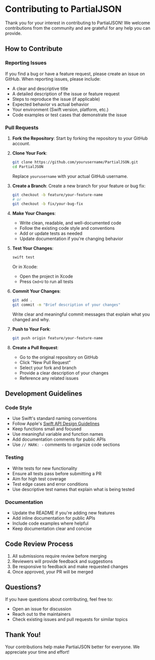 # Contributing to PartialJSON

Thank you for your interest in contributing to PartialJSON! We welcome contributions from the community and are grateful for any help you can provide.

## How to Contribute

### Reporting Issues

If you find a bug or have a feature request, please create an issue on GitHub. When reporting issues, please include:

- A clear and descriptive title
- A detailed description of the issue or feature request
- Steps to reproduce the issue (if applicable)
- Expected behavior vs actual behavior
- Your environment (Swift version, platform, etc.)
- Code examples or test cases that demonstrate the issue

### Pull Requests

1. **Fork the Repository**: Start by forking the repository to your GitHub account.

2. **Clone Your Fork**: 
   ```bash
   git clone https://github.com/yourusername/PartialJSON.git
   cd PartialJSON
   ```
   
   Replace `yourusername` with your actual GitHub username.

3. **Create a Branch**: Create a new branch for your feature or bug fix:
   ```bash
   git checkout -b feature/your-feature-name
   # or
   git checkout -b fix/your-bug-fix
   ```

4. **Make Your Changes**: 
   - Write clean, readable, and well-documented code
   - Follow the existing code style and conventions
   - Add or update tests as needed
   - Update documentation if you're changing behavior

5. **Test Your Changes**:
   ```bash
   swift test
   ```
   
   Or in Xcode:
   - Open the project in Xcode
   - Press `Cmd+U` to run all tests

6. **Commit Your Changes**:
   ```bash
   git add .
   git commit -m "Brief description of your changes"
   ```
   
   Write clear and meaningful commit messages that explain what you changed and why.

7. **Push to Your Fork**:
   ```bash
   git push origin feature/your-feature-name
   ```

8. **Create a Pull Request**: 
   - Go to the original repository on GitHub
   - Click "New Pull Request"
   - Select your fork and branch
   - Provide a clear description of your changes
   - Reference any related issues

## Development Guidelines

### Code Style

- Use Swift's standard naming conventions
- Follow Apple's [Swift API Design Guidelines](https://swift.org/documentation/api-design-guidelines/)
- Keep functions small and focused
- Use meaningful variable and function names
- Add documentation comments for public APIs
- Use `// MARK: -` comments to organize code sections

### Testing

- Write tests for new functionality
- Ensure all tests pass before submitting a PR
- Aim for high test coverage
- Test edge cases and error conditions
- Use descriptive test names that explain what is being tested

### Documentation

- Update the README if you're adding new features
- Add inline documentation for public APIs
- Include code examples where helpful
- Keep documentation clear and concise

## Code Review Process

1. All submissions require review before merging
2. Reviewers will provide feedback and suggestions
3. Be responsive to feedback and make requested changes
4. Once approved, your PR will be merged

## Questions?

If you have questions about contributing, feel free to:
- Open an issue for discussion
- Reach out to the maintainers
- Check existing issues and pull requests for similar topics

## Thank You!

Your contributions help make PartialJSON better for everyone. We appreciate your time and effort!
